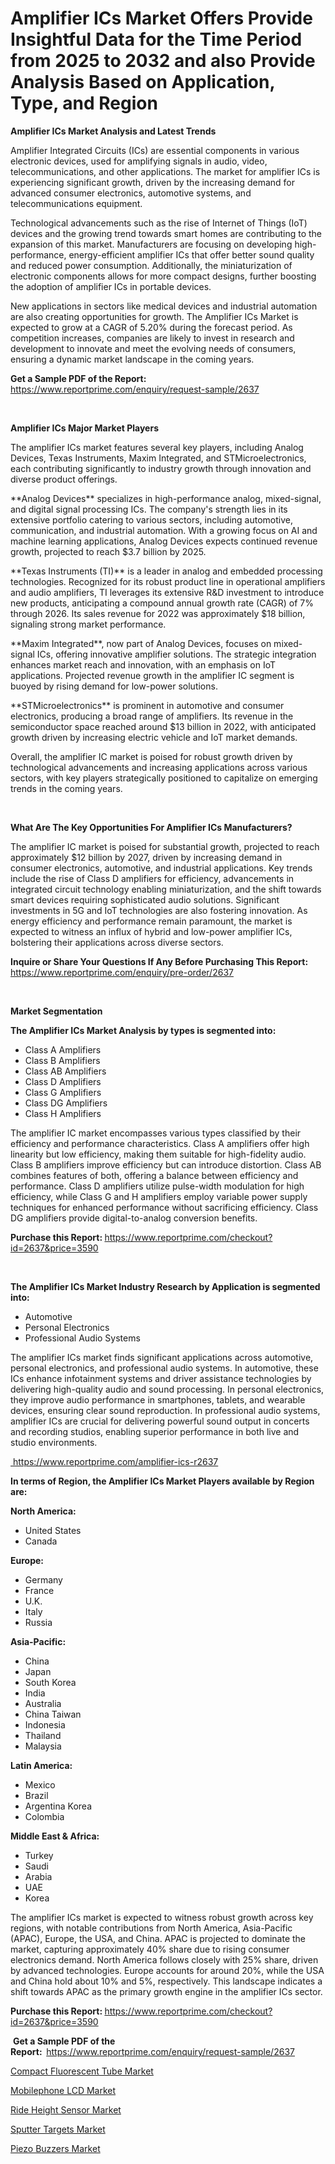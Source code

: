 <p><h1>Amplifier ICs Market Offers Provide Insightful Data for the Time Period from 2025 to 2032 and also Provide Analysis Based on Application, Type, and Region</h1></p><p><strong>Amplifier ICs Market Analysis and Latest Trends</strong></p>
<p><p>Amplifier Integrated Circuits (ICs) are essential components in various electronic devices, used for amplifying signals in audio, video, telecommunications, and other applications. The market for amplifier ICs is experiencing significant growth, driven by the increasing demand for advanced consumer electronics, automotive systems, and telecommunications equipment. </p><p>Technological advancements such as the rise of Internet of Things (IoT) devices and the growing trend towards smart homes are contributing to the expansion of this market. Manufacturers are focusing on developing high-performance, energy-efficient amplifier ICs that offer better sound quality and reduced power consumption. Additionally, the miniaturization of electronic components allows for more compact designs, further boosting the adoption of amplifier ICs in portable devices.</p><p>New applications in sectors like medical devices and industrial automation are also creating opportunities for growth. The Amplifier ICs Market is expected to grow at a CAGR of 5.20% during the forecast period. As competition increases, companies are likely to invest in research and development to innovate and meet the evolving needs of consumers, ensuring a dynamic market landscape in the coming years.</p></p>
<p><strong>Get a Sample PDF of the Report:&nbsp;</strong> <a href="https://www.reportprime.com/enquiry/request-sample/2637?utm_campaign=1834&utm_medium=2&utm_source=Github&utm_content=ia&utm_term=18032025&utm_id=amplifier-ics">https://www.reportprime.com/enquiry/request-sample/2637</a></p>
<p>&nbsp;</p>
<p><strong>Amplifier ICs Major Market Players</strong></p>
<p><p>The amplifier ICs market features several key players, including Analog Devices, Texas Instruments, Maxim Integrated, and STMicroelectronics, each contributing significantly to industry growth through innovation and diverse product offerings.</p><p>**Analog Devices** specializes in high-performance analog, mixed-signal, and digital signal processing ICs. The company's strength lies in its extensive portfolio catering to various sectors, including automotive, communication, and industrial automation. With a growing focus on AI and machine learning applications, Analog Devices expects continued revenue growth, projected to reach $3.7 billion by 2025.</p><p>**Texas Instruments (TI)** is a leader in analog and embedded processing technologies. Recognized for its robust product line in operational amplifiers and audio amplifiers, TI leverages its extensive R&D investment to introduce new products, anticipating a compound annual growth rate (CAGR) of 7% through 2026. Its sales revenue for 2022 was approximately $18 billion, signaling strong market performance.</p><p>**Maxim Integrated**, now part of Analog Devices, focuses on mixed-signal ICs, offering innovative amplifier solutions. The strategic integration enhances market reach and innovation, with an emphasis on IoT applications. Projected revenue growth in the amplifier IC segment is buoyed by rising demand for low-power solutions.</p><p>**STMicroelectronics** is prominent in automotive and consumer electronics, producing a broad range of amplifiers. Its revenue in the semiconductor space reached around $13 billion in 2022, with anticipated growth driven by increasing electric vehicle and IoT market demands.</p><p>Overall, the amplifier IC market is poised for robust growth driven by technological advancements and increasing applications across various sectors, with key players strategically positioned to capitalize on emerging trends in the coming years.</p></p>
<p>&nbsp;</p>
<p><strong>What Are The Key Opportunities For Amplifier ICs Manufacturers?</strong></p>
<p><p>The amplifier IC market is poised for substantial growth, projected to reach approximately $12 billion by 2027, driven by increasing demand in consumer electronics, automotive, and industrial applications. Key trends include the rise of Class D amplifiers for efficiency, advancements in integrated circuit technology enabling miniaturization, and the shift towards smart devices requiring sophisticated audio solutions. Significant investments in 5G and IoT technologies are also fostering innovation. As energy efficiency and performance remain paramount, the market is expected to witness an influx of hybrid and low-power amplifier ICs, bolstering their applications across diverse sectors.</p></p>
<p><strong>Inquire or Share Your Questions If Any Before Purchasing This Report:</strong> <a href="https://www.reportprime.com/enquiry/pre-order/2637?utm_campaign=1834&utm_medium=2&utm_source=Github&utm_content=ia&utm_term=18032025&utm_id=amplifier-ics">https://www.reportprime.com/enquiry/pre-order/2637</a></p>
<p>&nbsp;</p>
<p><strong>Market Segmentation</strong></p>
<p><strong>The Amplifier ICs Market Analysis by types is segmented into:</strong></p>
<p><ul><li>Class A Amplifiers</li><li>Class B Amplifiers</li><li>Class AB Amplifiers</li><li>Class D Amplifiers</li><li>Class G Amplifiers</li><li>Class DG Amplifiers</li><li>Class H Amplifiers</li></ul></p>
<p><p>The amplifier IC market encompasses various types classified by their efficiency and performance characteristics. Class A amplifiers offer high linearity but low efficiency, making them suitable for high-fidelity audio. Class B amplifiers improve efficiency but can introduce distortion. Class AB combines features of both, offering a balance between efficiency and performance. Class D amplifiers utilize pulse-width modulation for high efficiency, while Class G and H amplifiers employ variable power supply techniques for enhanced performance without sacrificing efficiency. Class DG amplifiers provide digital-to-analog conversion benefits.</p></p>
<p><strong>Purchase this Report:&nbsp;</strong><a href="https://www.reportprime.com/checkout?id=2637&price=3590&utm_campaign=1834&utm_medium=2&utm_source=Github&utm_content=ia&utm_term=18032025&utm_id=amplifier-ics">https://www.reportprime.com/checkout?id=2637&price=3590</a></p>
<p>&nbsp;</p>
<p><strong>The Amplifier ICs Market Industry Research by Application is segmented into:</strong></p>
<p><ul><li>Automotive</li><li>Personal Electronics</li><li>Professional Audio Systems</li></ul></p>
<p><p>The amplifier ICs market finds significant applications across automotive, personal electronics, and professional audio systems. In automotive, these ICs enhance infotainment systems and driver assistance technologies by delivering high-quality audio and sound processing. In personal electronics, they improve audio performance in smartphones, tablets, and wearable devices, ensuring clear sound reproduction. In professional audio systems, amplifier ICs are crucial for delivering powerful sound output in concerts and recording studios, enabling superior performance in both live and studio environments.</p></p>
<p><a href="https://www.reportprime.com/amplifier-ics-r2637?utm_campaign=1834&utm_medium=2&utm_source=Github&utm_content=ia&utm_term=18032025&utm_id=amplifier-ics">&nbsp;https://www.reportprime.com/amplifier-ics-r2637</a></p>
<p><strong>In terms of Region, the Amplifier ICs Market Players available by Region are:</strong></p>
<p>
    <p> <strong> North America: </strong>
        <ul>
            <li>United States</li>
            <li>Canada</li>
        </ul>
        </p> 
    <p> <strong> Europe: </strong>
        <ul>
            <li>Germany</li>
            <li>France</li>
            <li>U.K.</li>
            <li>Italy</li>
            <li>Russia</li>
        </ul>
        </p> 
    <p> <strong> Asia-Pacific: </strong>
        <ul>
            <li>China</li>
            <li>Japan</li>
            <li>South Korea</li>
            <li>India</li>
            <li>Australia</li>
            <li>China Taiwan</li>
            <li>Indonesia</li>
            <li>Thailand</li>
            <li>Malaysia</li>
        </ul>
        </p> 
    <p> <strong> Latin America: </strong>
        <ul>
            <li>Mexico</li>
            <li>Brazil</li>
            <li>Argentina Korea</li>
            <li>Colombia</li>
        </ul>
        </p> 
    <p> <strong> Middle East & Africa: </strong>
        <ul>
            <li>Turkey</li>
            <li>Saudi</li>
            <li>Arabia</li>
            <li>UAE</li>
            <li>Korea</li>
        </ul>
    </p>
    </p>
<p><p>The amplifier ICs market is expected to witness robust growth across key regions, with notable contributions from North America, Asia-Pacific (APAC), Europe, the USA, and China. APAC is projected to dominate the market, capturing approximately 40% share due to rising consumer electronics demand. North America follows closely with 25% share, driven by advanced technologies. Europe accounts for around 20%, while the USA and China hold about 10% and 5%, respectively. This landscape indicates a shift towards APAC as the primary growth engine in the amplifier ICs sector.</p></p>
<p><strong>Purchase this Report: </strong><a href="https://www.reportprime.com/checkout?id=2637&price=3590&utm_campaign=1834&utm_medium=2&utm_source=Github&utm_content=ia&utm_term=18032025&utm_id=amplifier-ics">https://www.reportprime.com/checkout?id=2637&price=3590</a></p>
<p>&nbsp;<strong>Get a Sample PDF of the Report:&nbsp;&nbsp;</strong><a href="https://www.reportprime.com/enquiry/request-sample/2637?utm_campaign=1834&utm_medium=2&utm_source=Github&utm_content=ia&utm_term=18032025&utm_id=amplifier-ics">https://www.reportprime.com/enquiry/request-sample/2637</a></p>
<p><strong></strong></p>
<p><p><a href="https://github.com/adyawafurber1/Market-Research-Report-List-1/blob/main/compact-fluorescent-tube-market.md?utm_campaign=1834&utm_medium=2&utm_source=Github&utm_content=ia&utm_term=18032025&utm_id=amplifier-ics">Compact Fluorescent Tube Market</a></p><p><a href="https://github.com/tashipmhuiri/Market-Research-Report-List-1/blob/main/mobilephone-lcd-market.md?utm_campaign=1834&utm_medium=2&utm_source=Github&utm_content=ia&utm_term=18032025&utm_id=amplifier-ics">Mobilephone LCD Market</a></p><p><a href="https://github.com/lynlynyusay/Market-Research-Report-List-1/blob/main/ride-height-sensor-market.md?utm_campaign=1834&utm_medium=2&utm_source=Github&utm_content=ia&utm_term=18032025&utm_id=amplifier-ics">Ride Height Sensor Market</a></p><p><a href="https://github.com/balapopepi/Market-Research-Report-List-1/blob/main/sputter-targets-market.md?utm_campaign=1834&utm_medium=2&utm_source=Github&utm_content=ia&utm_term=18032025&utm_id=amplifier-ics">Sputter Targets Market</a></p><p><a href="https://github.com/akrachveslov/Market-Research-Report-List-1/blob/main/piezo-buzzers-market.md?utm_campaign=1834&utm_medium=2&utm_source=Github&utm_content=ia&utm_term=18032025&utm_id=amplifier-ics">Piezo Buzzers Market</a></p></p>